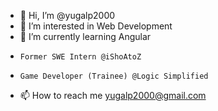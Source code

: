 - 👋 Hi, I’m @yugalp2000
- 👀 I’m interested in Web Development
- 🌱 I’m currently learning Angular
-     Former SWE Intern @iShoAtoZ
-     Game Developer (Trainee) @Logic Simplified
- 📫 How to reach me yugalp2000@gmail.com

<!---
yugalp2000/yugalp2000 is a ✨ special ✨ repository because its `README.md` (this file) appears on your GitHub profile.
You can click the Preview link to take a look at your changes.
--->
